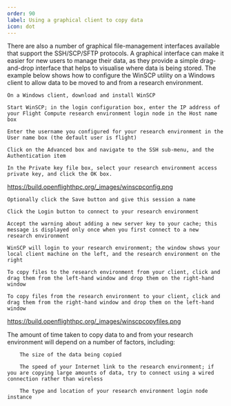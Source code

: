 ```yaml
---
order: 90
label: Using a graphical client to copy data
icon: dot
---
```


There are also a number of graphical file-management interfaces available that support the SSH/SCP/SFTP protocols. A graphical interface can make it easier for new users to manage their data, as they provide a simple drag-and-drop interface that helps to visualise where data is being stored. The example below shows how to configure the WinSCP utility on a Windows client to allow data to be moved to and from a research environment.

    On a Windows client, download and install WinSCP

    Start WinSCP; in the login configuration box, enter the IP address of your Flight Compute research environment login node in the Host name box

    Enter the username you configured for your research environment in the User name box (the default user is flight)

    Click on the Advanced box and navigate to the SSH sub-menu, and the Authentication item

    In the Private key file box, select your research environment access private key, and click the OK box.

https://build.openflighthpc.org/_images/winscpconfig.png

    Optionally click the Save button and give this session a name

    Click the Login button to connect to your research environment

    Accept the warning about adding a new server key to your cache; this message is displayed only once when you first connect to a new research environment

    WinSCP will login to your research environment; the window shows your local client machine on the left, and the research environment on the right

    To copy files to the research environment from your client, click and drag them from the left-hand window and drop them on the right-hand window

    To copy files from the research environment to your client, click and drag them from the right-hand window and drop them on the left-hand window

https://build.openflighthpc.org/_images/winscpcopyfiles.png

The amount of time taken to copy data to and from your research environment will depend on a number of factors, including:

        The size of the data being copied

        The speed of your Internet link to the research environment; if you are copying large amounts of data, try to connect using a wired connection rather than wireless

        The type and location of your research environment login node instance


